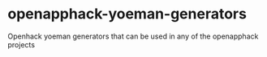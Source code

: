 # openapphack-yoeman-generators
Openhack yoeman generators that can be used in any of the openapphack projects
